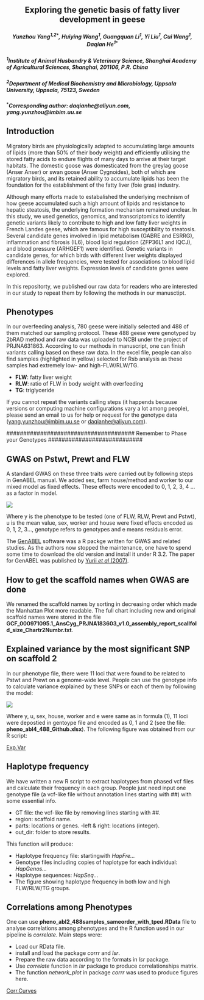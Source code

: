 <h2><p align="center">Exploring the genetic basis of fatty liver development in geese</p></h2>


<h5><p align="center">Yunzhou Yang<sup>1,2<code>&ast;</code></sup>, Huiying Wang<sup>1</sup>, Guangquan Li<sup>1</sup>, Yi Liu<sup>1</sup>, Cui Wang<sup>1</sup>, Daqian He<sup>1<code>&ast;</code></sup></p></h5>

<h5><sup>1</sup>Institute of Animal Husbandry & Veterinary Science, Shanghai Academy of Agricultural Sciences, Shanghai, 201106, P.R. China</h5>

<h5><sup>2</sup>Department of Medical Biochemistry and Microbiology, Uppsala University, Uppsala, 75123, Sweden</h5>

<h5><sup><code>&ast;</code></sup>Corresponding author: daqianhe@aliyun.com, yang.yunzhou@imbim.uu.se </h5>


## Introduction
Migratory birds are physiologically adapted to accumulating large amounts of lipids (more than 50% of their body weight) and efficiently utilising the stored fatty acids to endure flights of many days to arrive at their target habitats. The domestic goose was domesticated from the greylag goose (Anser Anser) or swan goose (Anser Cygnoides), both of which are migratory birds, and its retained ability to accumulate lipids has been the foundation for the establishment of the fatty liver (foie gras) industry.

Although many efforts made to estabalished the underlying mechnism of how geese accumulated such a high amount of lipids and resistance to hepatic steatosis, the underlying formation mechanism remained unclear. In this study, we used genetics, genomics, and transcriptomics to identify genetic variants likely to contribute to high and low fatty liver weights in French Landes geese, which are famous for high susceptibility to steatosis. Several candidate genes involved in lipid metabolism (GABRE and ESRRG), inflammation and fibrosis (IL6), blood lipid regulation (ZFP36L1 and IQCJ), and blood pressure (ARHGEF1) were identified. Genetic variants in candidate genes, for which birds with different liver weights displayed differences in allele frequencies, were tested for associations to blood lipid levels and fatty liver weights. Expression levels of candidate genes were explored. 

In this repositorty, we published our raw data for readers who are interested in our study to repeat them by following the methods in our manusctipt.

## Phenotypes
In our overfeeding analysis, 780 geese were initially selected and 488 of them matched our sampling protocol. These 488 geese were genotyped by 2bRAD method and raw data was uploaded to NCBI under the project of PRJNA631863. According to our methods in manuscript, one can finish variants calling based on these raw data.
In the excel file, people can also find samples (highlighted in yellow) selected for Rsb analysis as these samples had extremely low- and high-FLW/RLW/TG.
  
  - **FLW**: fatty liver weight
  - **RLW**: ratio of FLW in body weight with overfeeding
  - **TG**: triglyceride
  
If you cannot repeat the variants calling steps (it happends because versions or computing machine configurations vary a lot among people), please send an email to us for help or request for the genotype data (yang.yunzhou@imbim.uu.se or daqianhe@aliyun.com).

###################################### Remember to Phase your Genotypes ############################

## GWAS on Pstwt, Prewt and FLW
A standard GWAS on these three traits were carried out by following steps in GenABEL manual. We added sex, farm house/method and worker to our mixed model as fixed effects. These effects were encoded to 0, 1, 2, 3, 4 ... as a factor in model.

<img src="https://render.githubusercontent.com/render/math?math=y = u %2B sex %2B worker %2B house %2Be ">

Where y is the phenotype to be tested (one of FLW, RLW, Prewt and Pstwt), u is the mean value, sex, worker and house were fixed effects encoded as 0, 1, 2, 3..., genotype refers to genotypes and e means residuals error.

The [GenABEL](https://cran.r-project.org/web/packages/GenABEL/index.html) software was a R packge written for GWAS and related studies. As the authors now stopped the maintenance, one have to spend some time to download the old version and install it under R 3.2. The paper for GenABEL was published by [Yurii *et al* (2007)](https://academic.oup.com/bioinformatics/article/23/10/1294/198080).

## How to get the scaffold names when GWAS are done
We renamed the scaffold names by sorting in decreasing order which made the Manhattan Plot more readable. The full chart including new and original scaffold names were stored in the file **GCF_000971095.1_AnsCyg_PRJNA183603_v1.0_assembly_report_scallfold_size_Chartr2Numbr.txt**.

## Explained variance by the most significant SNP on scaffold 2
In our phenotype file, there were 11 loci that were found to be related to Pstwt and Prewt on a genome-wide level. People can use the genotype info to calculate variance explained by these SNPs or each of them by following the model:

<img src="https://render.githubusercontent.com/render/math?math=y = u %2B sex %2B worker %2B house %2B%11loci 2Be ">

Where y, u, sex, house, worker and e were same as in formula (1), 11 loci were depostied in gentoype file and encoded as 0, 1 and 2 (see the file: **pheno_abl4_488_Github.xlsx**). The following figure was obtained from our R script:

[Exp.Var](https://www.dropbox.com/s/3v4tmx16dom87dj/Explained_Variance_and_bodplot_11846729.jpg?dl=0)


## Haplotype frequency
We have written a new R script to extract haplotypes from phased vcf files and calculate their frequency in each group. People just need input one genotype file (a vcf-like file without annotation lines starting with ##) with some essential info.
  - GT file: the vcf-like file by removing lines starting with ##.
  - region: scaffold name.
  - parts: locations or genes.
  -left & right: locations (integer).
  - out_dir: folder to store results.
  
This function will produce:
  - Haplotype frequency file: startingwith *HapFre...*
  - Genotype files including copies of haplotype for each individual: *HapGenos...*
  - Haplotype sequences: *HapSeq...*
  - The figure showing haplotype frequency in both low and high FLW/RLW/TG groups.

## Correlations among Phenotypes
One can use **pheno_abl2_488samples_sameorder_with_tped.RData** file to analyse correlations among phenotypes and the R function used in our pipeline is *correlate*. Main steps were:
  - Load our RData file.
  - install and load the package *corrr* and *lsr*.
  - Prepare the raw data according to the formats in *lsr* package.
  - Use *correlate* function in *lsr* package to produce correlationships matrix.
  - The function *network_plot* in package *corrr* was used to produce figures here.
  
[Corr.Curves](https://www.dropbox.com/s/h5qeyvelhz6zjjj/Figure%201%20Correlations_among_BCIs_WIs_and_GeneticCorrelationships_600dpi.pdf?dl=0)

